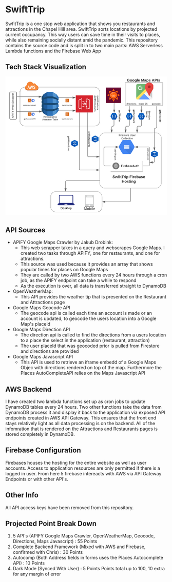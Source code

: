 # SwiftTrip

SwfitTrip is a one stop web application that shows you restaurants and attractions in the Chapel Hill area. SwiftTrip sorts locations by projected current occupancy. This way users can save time in their visits to places, while also remaining socially distant amid the pandemic. This repository contains the source code and is split in to two main parts: AWS Serverless Lambda functions and the Firebase Web App

## Tech Stack Visualization

![Tech Stack](techstack.png)

## API Sources
- APIFY Google Maps Crawler by Jakub Drobink:
  - This web scrapper takes in a query and webscrapes Google Maps. I created two tasks through APIFY, one for restaurants, and one for attractions.
  - This source was used because it provides an array that shows popular times for places on Google Maps
  - They are called by two AWS functions every 24 hours through a cron job, as the APIFY endpoint can take a while to respond
  - As the execution is over, all data is transferred straight to DynamoDB
- OpenWeatherMap:
  - This API provides the weather tip that is presented on the Restaurant and Attractions page
- Google Maps Geocode API
  - The geocode api is called each time an account is made or an account is updated, to geocode the users location into a Google Map's placeid
- Google Maps Direction API
  - The direction api is called to find the directions from a users location to a place the select in the application  (restaurant, attraction)
  - The user placeId that was geocoded prior is pulled from Firestore and directions are provided
- Google Maps Javascript API
  - This API is used to retrieve an iframe embedd of a Google Maps Objec with directions rendered on top of the map. Furthermore the Places AutoCompleteAPI relies on the Maps Javascript API

## AWS Backend
I have created two lambda functions set up as cron jobs to update DynamoDB tables every 24 hours. Two other functions take the data from DynamoDB process it and display it back to the application via exposed API endpoints created in AWS API Gateway. This ensures that the front end stays relatively light as all data processing is on the backend. All of the infomration that is rendered on the Attractions and Restaurants pages is stored completely in DynamoDB.

## Firebase Configuration
Firebases houses the hosting for the entire website as well as user accounts. Access to application resources are only permitted if there is a logged in user. From here 5 firebase intereacts with AWS via API Gateway Endpoints or with other API's.

## Other Info
All API access keys have been removed from this repository.

## Projected Point Break Down
1. 5 API's (APIFY Google Maps Crawler, OpenWeatherMap, Geocode, Directions, Maps Javascript) : 55 Points
2. Complete Backend Framework (Mixed with AWS and Firebase, confirmed with Chris) : 30 Points
3. Autocomp (Both Address fields in forms uses the Places Autocomplete API) : 10 Points
4. Dark Mode (Synced With User) : 5 Points
Points total up to 100, 10 extra for any margin of error